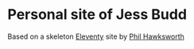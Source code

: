 # Personal site of Jess Budd


Based on a skeleton [Eleventy](https://github.com/philhawksworth/eleventyone) site by [Phil Hawksworth](https://twitter.com/philhawksworth) 

